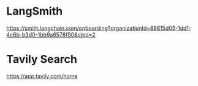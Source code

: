 # LangSmith
https://smith.langchain.com/onboarding?organizationId=88615d05-1dd1-4c6b-b3d0-1bb9a6578f50&step=2


# Tavily Search
https://app.tavily.com/home